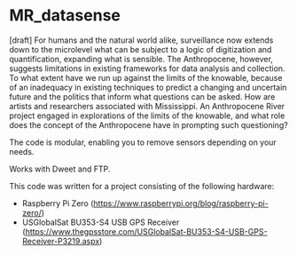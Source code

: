 # MR_datasense
[draft] 
For humans and the natural world alike, surveillance now extends down to the microlevel what can be subject to a logic of digitization and quantification, expanding what is sensible. The Anthropocene, however, suggests limitations in existing frameworks for data analysis and collection. To what extent have we run up against the limits of the knowable, because of an inadequacy in existing techniques to predict a changing and uncertain future and the politics that inform what questions can be asked. How are artists and researchers associated with Mississippi. An Anthropocene River project engaged in explorations of the limits of the knowable, and what role does the concept of the Anthropocene have in prompting such questioning?

The code is modular, enabling you to remove sensors depending on your needs.

Works with Dweet and FTP.

This code was written for a project consisting of the following hardware:

* Raspberry Pi Zero (https://www.raspberrypi.org/blog/raspberry-pi-zero/)
* USGlobalSat BU353-S4 USB GPS Receiver (https://www.thegpsstore.com/USGlobalSat-BU353-S4-USB-GPS-Receiver-P3219.aspx)
